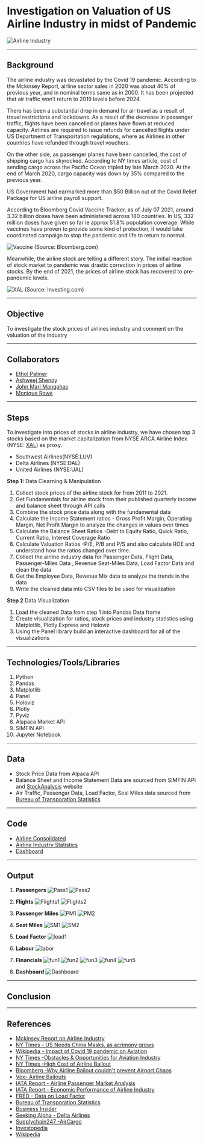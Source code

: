 # **Investigation on Valuation of  US Airline Industry in midst of Pandemic**
![Airline Industry](Images/ready.png)

---
## **Background**
The airline industry was devastated by the Covid 19 pandemic. According to the Mckinsey Report, airline sector sales in 2020 was  about 40% of previous year, and in nominal terms same as in 2000. It has been projected that air traffic won’t return to 2019 levels before 2024.

There has been a substantial drop in demand for air travel as a result of travel restrictions and lockdowns. As a result of the decrease in passenger traffic, flights have been cancelled or planes have flown at reduced capacity. Airlines are required to issue refunds for cancelled flights under US Department of Transportation regulations, where as Airlines in other countries have refunded through travel vouchers.

On the other side, as passenger planes have been cancelled, the cost of shipping cargo has skyrocked. According to NY times article, cost of sending cargo across the Pacific Ocean tripled by late March 2020.  At the end of March 2020, cargo capacity was down by 35% compared to the previous year.

US Government had earmarked more than $50 Billion out of the Covid Relief Package for US airline payroll support. 

According to Bloomberg Covid Vaccine Tracker, as of July 07 2021, around 3.32 billion doses have been administered across 180 countries. In US, 332 million doses have given so far ie approx 51.8% population coverage.  While vaccines have proven to provide some kind of protection, it would take coordinated campaign to stop the pandemic and life to return to normal.

![Vaccine](Images/Vaccine.png)
(Source: Bloomberg.com)





Meanwhile, the airline stock are telling a different story.
The initial reaction of stock market to pandemic was drastic correction in prices of airline stocks.  By the end of 2021, the prices of airline stock has recovered to pre-pandemic levels.

![XAL](Images/XAL.png)
(Source: Investing.com)

---
## **Objective**
To investigate the stock prices of airlines industry and comment on the valuation of the industry

---
## **Collaborators**
* [Ethol Palmer](https://github.com/etholpalmer)
* [Ashweej Shenoy](https://github.com/ashweej18)
* [John Mari Mangahas](https://github.com/adobopeanuts)
* [Monique Rowe](https://github.com/moniquerowe15)


---
## **Steps**
To investigate into prices of stocks in airline industry, we have chosen top 3 stocks based on the market capitalization from NYSE ARCA Airline Index (NYSE: [XAL](https://www.nyse.com/quote/index/XAL)) as proxy. 

* Southwest Airlines(NYSE:LUV)
* Delta Airlines (NYSE:DAL)
* United Airlines (NYSE:UAL)


**Step 1:** Data Clearning & Manipulation

1. Collect stock prices of the airline stock for from 2011 to 2021.
2. Get Fundamentals for airline stock from their published quarterly income and balance sheet through API calls
3. Combine the stock price data along with the fundamental data 
4. Calculate the Income Statement ratios - Gross Profit Margin, Operating Margin, Net Profit Margin to analyze the changes in values over times
5. Calculate the Balance Sheet Ratios -Debt to Equity Ratio, Quick Ratio, Current Ratio, Interest Coverage Ratio 
6. Calculate Valuation Ratios -P/E, P/B and P/S and also calculate ROE and understand how the ratios changed over time.
7. Collect the airline industry data for Passenger Data, Flight Data, Passenger-Miles Data , Revenue Seat-Miles Data, Load Factor Data and clean the data
8. Get the Employee Data, Revenue Mix data to analyze the trends in the data
9. Write the cleaned data into CSV files to be used for visualization

**Step 2** Data Visualization
1. Load the cleaned Data from step 1 into Pandas Data frame
2. Create visualization for ratios, stock prices and industry statistics using Matplotlib, Plotly Express and Holoviz
3. Using the Panel library build an interactive dashboard for all of the visualizations



---
## **Technologies/Tools/Libraries**
1. Python
2. Pandas
3. Matplotlib
4. Panel
5. Holoviz
6. Plotly
7. Pyviz
8. Alapaca Market API
9. SIMFIN API
10. Jupyter Notebook

---
## **Data**
* Stock Price Data from Alpaca API
* Balance Sheet and Income Statement Data are sourced from SIMFIN API and [StockAnalysis](https://stockanalysis.com/) website
* Air Traffic, Passengar Data, Load Factor, Seal Miles data sourced from [Bureau of Transporation Statistics](https://www.bts.gov/)

---
## **Code**
* [Airline Consolidated](Airline_Consolidated.ipynb)
* [Airline Industry Statistics](Airline_Industry_Stats.ipynb)
* [Dashboard](Airline_Dashboard.ipynb)


---
## **Output**

1. **Passengers**
![Pass1](Output/passengers_row1.png)
![Pass2](Output/passnegers_row2.png)

2. **Flights**
![Flights1](Output/flights_row1.png)
![Flights2](Output/flights_row2.png)

3. **Passenger Miles**
![PM1](Output/passenger_miles_row1.png)
![PM2](Output/passenger_miles_row2.png)

3. **Seat Miles**
![SM1](Output/seat_miles_row1.png)
![SM2](Output/seat_miles_row2.png)

4. **Load Factor**
![load1](Output/loadfactor.png)

5. **Labour**
![labor](Output/airline_emp_row1.png)

6. **Financials**
![fun1](Output/fundamentals_row1.png)
![fun2](Output/fundamentals_row2.png)
![fun3](Output/fundamentals_row3.png)
![fun4](Output/fundamentals_row4.png)
![fun5](Output/fundamentals_row5.png)

7. **Dashboard**
![Dashboard](Output/AirlineDashboard.png)


---
## **Conclusion**


---
## **References**
* [Mckinsey Report on Airline Industry](https://www.mckinsey.com/industries/travel-logistics-and-infrastructure/our-insights/back-to-the-future-airline-sector-poised-for-change-post-covid-19)
* [NY Times -  US Needs China Masks, as acrimony grows](https://www.nytimes.com/2020/03/23/business/coronavirus-china-masks.html)
* [Wikipedia - Impact of Covid 19 pandemic on Aviation ](https://en.wikipedia.org/wiki/Impact_of_the_COVID-19_pandemic_on_aviation#cite_note-The_U.S._needs_China's_masks-11)
* [NY Times -Obstacles & Opportunities for Aviation Industry](https://www.nytimes.com/2020/04/29/business/smallbusiness/aviation-coronovirus-impact.html)
* [NY Times -High Cost of Airline Bailout](https://www.nytimes.com/2021/03/17/business/dealbook/airline-bailouts-pandemic.html)
* [Bloomberg -Why Airline Bailout couldn't prevent Airport Chaos](https://www.bloomberg.com/opinion/articles/2021-06-22/u-s-airline-bailouts-can-t-prevent-airport-chaos)
* [Vox- Airline Bailouts ](https://www.vox.com/the-goods/2020/3/19/21186792/airline-bailouts-coronavirus-50-billion)
* [IATA Report - Airline Passenger Market Analysis](https://www.iata.org/en/iata-repository/publications/economic-reports/air-passenger-monthly-analysis---july-2020/)
* [IATA Report - Economic Performance of Airline Industry](https://www.iata.org/en/iata-repository/publications/economic-reports/airline-industry-economic-performance-june-2020-report/)
* [FRED - Data on Load Factor](https://fred.stlouisfed.org/series/LOADFACTOR)
* [Bureau of Transporation Statistics](https://www.bts.gov/)
* [Business Insider ](https://www.businessinsider.com/american-united-southwest-delta-cargo-sole-growth-area-2020-4)
* [Seeking Alpha - Delta Airlines](https://seekingalpha.com/article/4418622-delta-air-lines-is-pandemic-proven-to-be-global-leader)
* [Supplychain247 -AirCargo](https://www.supplychain247.com/article/no_swift_changes_for_air_cargo/air)
* [Investopedia](https://www.investopedia.com/)
* [Wikipedia](https://en.wikipedia.org/wiki/Main_Page)


